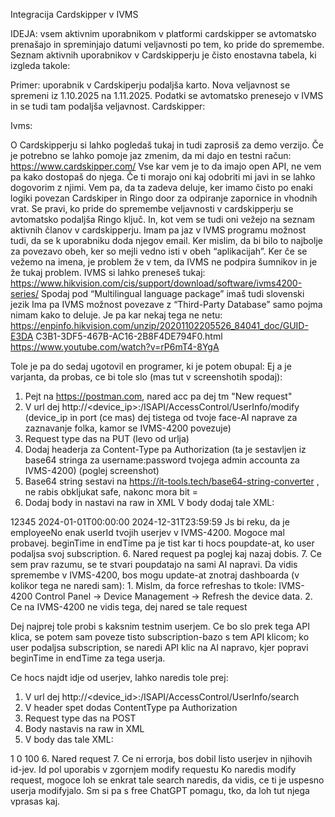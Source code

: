 Integracija Cardskipper v IVMS

IDEJA: vsem aktivnim uporabnikom v platformi cardskipper se avtomatsko
prenašajo in spreminjajo datumi veljavnosti po tem, ko pride do spremembe.
Seznam aktivnih uporabnikov v Cardskipperju je čisto enostavna tabela, ki izgleda
takole:

Primer: uporabnik v Cardskiperju podaljša karto. Nova veljavnost se spremeni iz
1.10.2025 na 1.11.2025. Podatki se avtomatsko prenesejo v IVMS in se tudi tam
podaljša veljavnost.
Cardskipper:

Ivms:

O Cardskipperju si lahko pogledaš tukaj in tudi zaprosiš za demo verzijo. Če je
potrebno se lahko pomoje jaz zmenim, da mi dajo en testni račun:
https://www.cardskipper.com/
Vse kar vem je to da imajo open API, ne vem pa kako dostopaš do njega. Če ti
morajo oni kaj odobriti mi javi in se lahko dogovorim z njimi. Vem pa, da ta zadeva
deluje, ker imamo čisto po enaki logiki povezan Cardskiper in Ringo door za
odpiranje zapornice in vhodnih vrat. Se pravi, ko pride do spremembe veljavnosti v
cardskipperju se avtomatsko podaljša Ringo ključ. In, kot vem se tudi oni vežejo na
seznam aktivnih članov v cardskipperju.
Imam pa jaz v IVMS programu možnost tudi, da se k uporabniku doda njegov email.
Ker mislim, da bi bilo to najbolje za povezavo obeh, ker so mejli vedno isti v obeh
“aplikacijah”. Ker če se vežemo na imena, je problem že v tem, da IVMS ne podpira
šumnikov in je že tukaj problem.
IVMS si lahko preneseš tukaj:
https://www.hikvision.com/cis/support/download/software/ivms4200-series/
Spodaj pod “Multilingual language package” imaš tudi slovenski jezik
Ima pa IVMS možnost povezave z “Third-Party Database” samo pojma nimam kako
to deluje. Je pa kar nekaj tega ne netu:
https://enpinfo.hikvision.com/unzip/20201102205526_84041_doc/GUID-E3DA
C3B1-3DF5-467B-AC16-2B8F4DE794F0.html
https://www.youtube.com/watch?v=rP6mT4-8YgA

Tole je pa do sedaj ugotovil en programer, ki je potem obupal:
Ej a je varjanta, da probas, ce bi tole slo (mas tut v screenshotih spodaj):
1. Pejt na https://postman.com, nared acc pa dej tm "New request"
2. V url dej http://<device_ip>:<port>/ISAPI/AccessControl/UserInfo/modify
(device_ip in port (ce mas) dej tistega od tvoje face-AI naprave za zaznavanje
folka, kamor se IVMS-4200 povezuje)
3. Request type das na PUT (levo od urlja)
4. Dodaj headerja za Content-Type pa Authorization (ta je sestavljen iz base64
stringa za username:password tvojega admin accounta za IVMS-4200) (poglej
screenshot)
1. Base64 string sestavi na https://it-tools.tech/base64-string-converter , ne
rabis obkljukat safe, nakonc mora bit =
5. Dodaj body in nastavi na raw in XML
V body dodaj tale XML:
<UserInfo>
<employeeNo>12345</employeeNo>
<Valid>
<beginTime>2024-01-01T00:00:00</beginTime>
<endTime>2024-12-31T23:59:59</endTime>
</Valid>
</UserInfo>
Js bi reku, da je employeeNo enak userId tvojih userjev v IVMS-4200. Mogoce
mal probavej.
beginTime in endTime pa je tist kar ti hocs poupdate-at, ko user podaljsa svoj
subscription.
6. Nared request pa poglej kaj nazaj dobis.
7. Ce sem prav razumu, se te stvari poupdatajo na sami AI napravi. Da vidis
spremembe v IVMS-4200, bos mogu update-at znotraj dashboarda (v kolikor tega
ne naredi sam):
1. Mislm, da force refreshas to tkole:
IVMS-4200 Control Panel → Device Management → Refresh the device
data.
2. Ce na IVMS-4200 ne vidis tega, dej nared se tale request

Dej najprej tole probi s kaksnim testnim userjem. Ce bo slo prek tega API klica, se potem
sam poveze tisto subscription-bazo s tem API klicom;
ko user podaljsa subscription, se naredi API klic na AI napravo, kjer popravi beginTime in
endTime za tega userja.

Ce hocs najdt idje od userjev, lahko naredis tole prej:
1. V url dej http://<device_id>:<port>/ISAPI/AccessControl/UserInfo/search
2. V header spet dodas ContentType pa Authorization
3. Request type das na POST
4. Body nastavis na raw in XML
5. V body das tale XML:
<UserInfoSearch>
<searchID>1</searchID>
<searchResultPosition>0</searchResultPosition>
<maxResults>100</maxResults>
</UserInfoSearch>
6. Nared request
7. Ce ni errorja, bos dobil listo userjev in njihovih id-jev. Id pol uporabis v zgornjem
modify requestu
Ko naredis modify request, mogoce loh se enkrat tale search naredis, da vidis, ce ti je
uspesno userja modifyjalo.
Sm si pa s free ChatGPT pomagu, tko, da loh tut njega vprasas kaj.